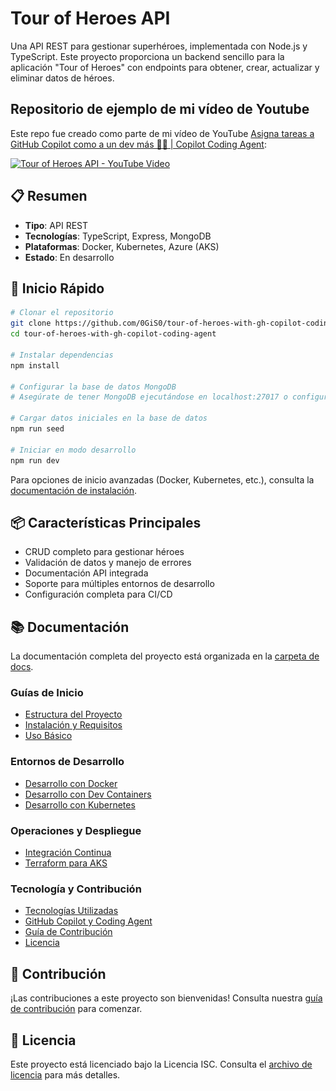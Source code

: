 # Tour of Heroes API

Una API REST para gestionar superhéroes, implementada con Node.js y TypeScript. Este proyecto proporciona un backend sencillo para la aplicación "Tour of Heroes" con endpoints para obtener, crear, actualizar y eliminar datos de héroes.

## Repositorio de ejemplo de mi vídeo de Youtube

Este repo fue creado como parte de mi vídeo de YouTube [Asigna tareas a GitHub Copilot como a un dev más 🧑‍💻 | Copilot Coding Agent](https://youtu.be/UiJj7pjTN_Y):

[![Tour of Heroes API - YouTube Video](docs/images/Cómo%20usar%20el%20nuevo%20Coding%20Agent%20de%20GitHub%20Copilot.png)](https://youtu.be/UiJj7pjTN_Y)

## 📋 Resumen

- **Tipo**: API REST
- **Tecnologías**: TypeScript, Express, MongoDB
- **Plataformas**: Docker, Kubernetes, Azure (AKS)
- **Estado**: En desarrollo

## 🚀 Inicio Rápido

```bash
# Clonar el repositorio
git clone https://github.com/0GiS0/tour-of-heroes-with-gh-copilot-coding-agent.git
cd tour-of-heroes-with-gh-copilot-coding-agent

# Instalar dependencias
npm install

# Configurar la base de datos MongoDB
# Asegúrate de tener MongoDB ejecutándose en localhost:27017 o configura la variable de entorno MONGODB_URI

# Cargar datos iniciales en la base de datos
npm run seed

# Iniciar en modo desarrollo
npm run dev
```

Para opciones de inicio avanzadas (Docker, Kubernetes, etc.), consulta la [documentación de instalación](./docs/installation.md).

## 📦 Características Principales

- CRUD completo para gestionar héroes
- Validación de datos y manejo de errores
- Documentación API integrada
- Soporte para múltiples entornos de desarrollo
- Configuración completa para CI/CD

## 📚 Documentación

La documentación completa del proyecto está organizada en la [carpeta de docs](./docs/README.md).

### Guías de Inicio

- [Estructura del Proyecto](./docs/project-structure.md)
- [Instalación y Requisitos](./docs/installation.md)
- [Uso Básico](./docs/basic-usage.md)

### Entornos de Desarrollo

- [Desarrollo con Docker](./docs/docker-development.md)
- [Desarrollo con Dev Containers](./docs/dev-containers.md)
- [Desarrollo con Kubernetes](./docs/kubernetes-development.md)

### Operaciones y Despliegue

- [Integración Continua](./docs/ci-cd.md)
- [Terraform para AKS](./terraform/README.md)

### Tecnología y Contribución

- [Tecnologías Utilizadas](./docs/technologies.md)
- [GitHub Copilot y Coding Agent](./docs/github-copilot.md)
- [Guía de Contribución](./docs/contributing.md)
- [Licencia](./docs/license.md)

## 👥 Contribución

¡Las contribuciones a este proyecto son bienvenidas! Consulta nuestra [guía de contribución](./docs/contributing.md) para comenzar.

## 📝 Licencia

Este proyecto está licenciado bajo la Licencia ISC. Consulta el [archivo de licencia](./docs/license.md) para más detalles.
